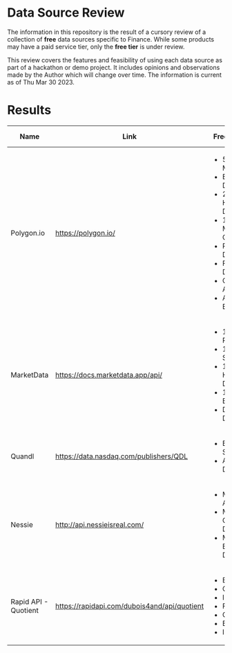 # Data Source Review

The information in this repository is the result of a cursory review of a collection of **free** data sources specific to Finance. While some products may have a paid service tier, only the **free tier** is under review.

This review covers the features and feasibility of using each data source as part of a hackathon or demo project. It includes opinions and observations made by the Author which will change over time. The information is current as of Thu Mar 30 2023.

# Results
| Name                 | Link                                         | Free Offerings                                                                                                                                                                                                               | Client Libraries                                                                  | Protocols                                | Author Comments                                                                                                                                    |
| -------------------- | -------------------------------------------- | ---------------------------------------------------------------------------------------------------------------------------------------------------------------------------------------------------------------------------- | --------------------------------------------------------------------------------- | ---------------------------------------- | -------------------------------------------------------------------------------------------------------------------------------------------------- |
| Polygon.io           | https://polygon.io/                          | <ul><li>5 API Calls / Minute</li><li>End of Day Data</li><li>2 Years Historical Data</li><li>100% Market Coverage</li><li>Reference Data</li><li>Fundamental Data</li><li>Corporate Actoins</li><li>Aggregate Bars</li></ul> | <ul><li>Python</li><li>Go</li><li>Javascript</li><li>PHP</li><li>Kotlin</li></ul> | <ul><li>REST</li><li>WebSocket</li></ul> | Promising listing of available products                                                                                                            |
| MarketData           | https://docs.marketdata.app/api/             | <ul><li>100 Daily Requests</li><li>10 Daily Symbols</li><li>1 Year Historical Data</li><li>1 Daily Backtest</li><li>Delayed Data</li></ul>                                                                                   | <ul><li>Google Sheets</li></ul>                                                   | <ul><li>REST</li><li>WebSocket</li></ul> | Google Sheets has its own function - GOOGLEFINANCE. Google Finance is no longer an API, so if you want to use the Google data I'd do it in Sheets. |
| Quandl               | https://data.nasdaq.com/publishers/QDL       | <ul><li>Bulk Data Sets</li><li>Alternative Data</li></ul>                                                                                                                                                                    | <ul><li>R</li><li>Ruby</li></ul>                                                  | <ul><li>REST</li></ul>                   | Great source for quantitative analysis against data sets, not live ticking data                                                                    |
| Nessie               | http://api.nessieisreal.com/                 | <ul><li>Mock Bank API</li><li>Mock Bank Customer Data</li><li>Mock Enterprise Data</li></ul>                                                                                                                                 | <ul><li>iOS</li><li>Javascript</li><li>Ruby</li></ul>                             | <ul><li>REST</li></ul>                   | The client libraries are very old. This is a nice product however, could be very useful for a specific use case                                    |
| Rapid API - Quotient | https://rapidapi.com/dubois4and/api/quotient | <ul><li>Equity</li><li>Options</li><li>Indexes</li><li>Forex</li><li>Crypto</li><li>EOD</li><li>Intraday</li></ul>                                                                                                           | <ul><li>VS Code Plugin</li></ul>                                                  | <ul><li>REST</li></ul>                   | Rapid API is a generic API provider; Quotient is one API available from them which provides financial data                                         |